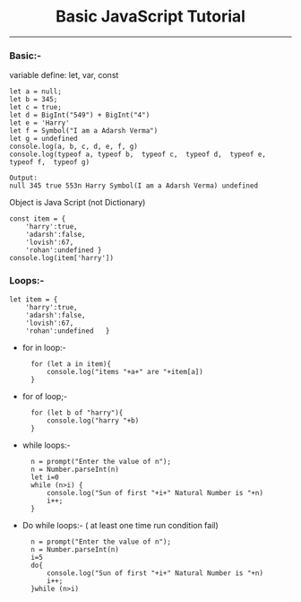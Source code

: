 <h1 align="center"> Basic JavaScript Tutorial </h1> 

---------

### Basic:-

variable define: let, var, const

    let a = null;
    let b = 345;
    let c = true;
    let d = BigInt("549") + BigInt("4")
    let e = 'Harry'
    let f = Symbol("I am a Adarsh Verma")
    let g = undefined
    console.log(a, b, c, d, e, f, g)
    console.log(typeof a, typeof b,  typeof c,  typeof d,  typeof e, typeof f,  typeof g)

    Output:
    null 345 true 553n Harry Symbol(I am a Adarsh Verma) undefined

Object is Java Script (not Dictionary)

    const item = {
        'harry':true,
        'adarsh':false,
        'lovish':67,
        'rohan':undefined }
    console.log(item['harry'])

### Loops:-

    let item = {
        'harry':true,
        'adarsh':false,
        'lovish':67,
        'rohan':undefined   }

- for in loop:-

        for (let a in item){
            console.log("items "+a+" are "+item[a])
        }

- for of loop;-

        for (let b of "harry"){
            console.log("harry "+b)
        }

- while loops:-
 
        n = prompt("Enter the value of n");
        n = Number.parseInt(n)
        let i=0
        while (n>i) {
            console.log("Sun of first "+i+" Natural Number is "+n)
            i++;
        }

- Do while loops:- ( at least one time run condition fail)

        n = prompt("Enter the value of n");
        n = Number.parseInt(n)
        i=5
        do{
            console.log("Sun of first "+i+" Natural Number is "+n)
            i++;
        }while (n>i)
